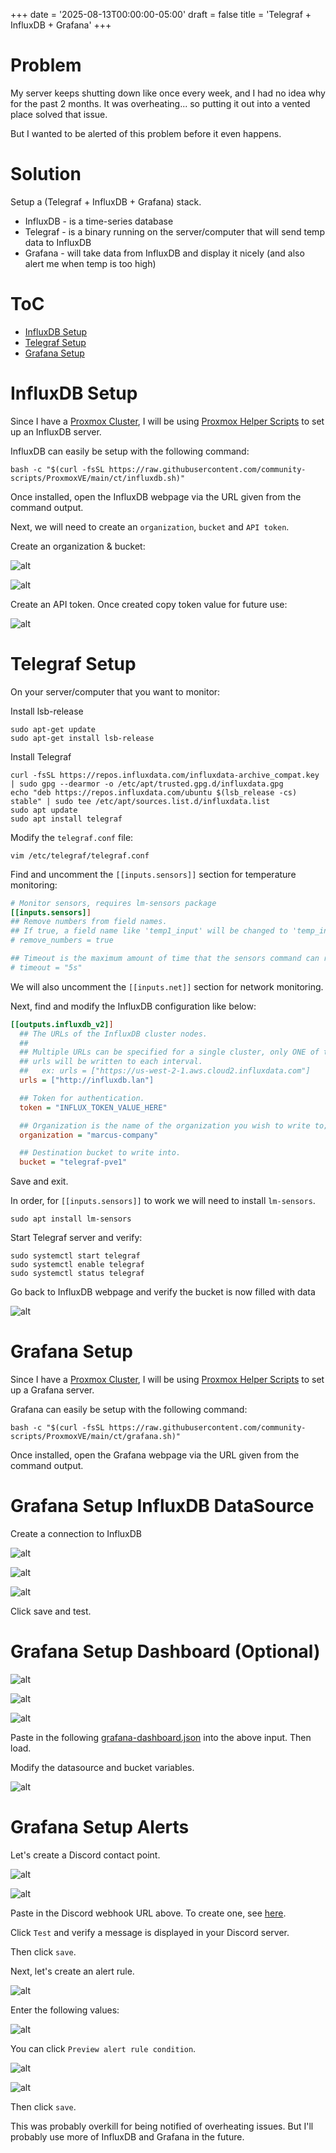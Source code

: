 +++
date = '2025-08-13T00:00:00-05:00'
draft = false
title = 'Telegraf + InfluxDB + Grafana'
+++

# Problem

My server keeps shutting down like once every week, and I had no idea why for the past 2 months.
It was overheating... so putting it out into a vented place solved that issue.

But I wanted to be alerted of this problem before it even happens.

# Solution

Setup a (Telegraf + InfluxDB + Grafana) stack.

- InfluxDB - is a time-series database
- Telegraf - is a binary running on the server/computer that will send temp data to InfluxDB
- Grafana - will take data from InfluxDB and display it nicely (and also alert me when temp is too high)

# ToC

- [InfluxDB Setup](#influxdb-setup)
- [Telegraf Setup](#telegraf-setup)
- [Grafana Setup](#grafana-setup)

# InfluxDB Setup

Since I have a [Proxmox Cluster](/tinkering/2025-06-04/),
I will be using [Proxmox Helper Scripts](https://community-scripts.github.io/ProxmoxVE/scripts)
to set up an InfluxDB server.

InfluxDB can easily be setup with the following command:

```shell
bash -c "$(curl -fsSL https://raw.githubusercontent.com/community-scripts/ProxmoxVE/main/ct/influxdb.sh)"
```

Once installed, open the InfluxDB webpage via the URL given from the command output.

Next, we will need to create an `organization`, `bucket` and `API token`.

Create an organization & bucket:

![alt](assets/1.jpeg)

![alt](assets/2.jpeg)

Create an API token. Once created copy token value for future use:

![alt](assets/3.jpeg)

# Telegraf Setup

On your server/computer that you want to monitor:

Install lsb-release

```shell
sudo apt-get update
sudo apt-get install lsb-release
```

Install Telegraf

```shell
curl -fsSL https://repos.influxdata.com/influxdata-archive_compat.key | sudo gpg --dearmor -o /etc/apt/trusted.gpg.d/influxdata.gpg
echo "deb https://repos.influxdata.com/ubuntu $(lsb_release -cs) stable" | sudo tee /etc/apt/sources.list.d/influxdata.list
sudo apt update
sudo apt install telegraf
```

Modify the `telegraf.conf` file:

```shell
vim /etc/telegraf/telegraf.conf
```

Find and uncomment the `[[inputs.sensors]]` section for temperature monitoring:

```ini
# Monitor sensors, requires lm-sensors package
[[inputs.sensors]]
## Remove numbers from field names.
## If true, a field name like 'temp1_input' will be changed to 'temp_input'.
# remove_numbers = true

## Timeout is the maximum amount of time that the sensors command can run.
# timeout = "5s"
```

We will also uncomment the `[[inputs.net]]` section for network monitoring.

Next, find and modify the InfluxDB configuration like below:

```ini
[[outputs.influxdb_v2]]
  ## The URLs of the InfluxDB cluster nodes.
  ##
  ## Multiple URLs can be specified for a single cluster, only ONE of the
  ## urls will be written to each interval.
  ##   ex: urls = ["https://us-west-2-1.aws.cloud2.influxdata.com"]
  urls = ["http://influxdb.lan"]

  ## Token for authentication.
  token = "INFLUX_TOKEN_VALUE_HERE"

  ## Organization is the name of the organization you wish to write to; must exist.
  organization = "marcus-company"

  ## Destination bucket to write into.
  bucket = "telegraf-pve1"
```

Save and exit.

In order, for `[[inputs.sensors]]` to work we will need to install `lm-sensors`.

```shell
sudo apt install lm-sensors
```

Start Telegraf server and verify:

```shell
sudo systemctl start telegraf
sudo systemctl enable telegraf
sudo systemctl status telegraf
```

Go back to InfluxDB webpage and verify the bucket is now filled with data

![alt](assets/4.jpeg)

# Grafana Setup

Since I have a [Proxmox Cluster](/tinkering/2025-06-04/),
I will be using [Proxmox Helper Scripts](https://community-scripts.github.io/ProxmoxVE/scripts)
to set up a Grafana server.

Grafana can easily be setup with the following command:

```shell
bash -c "$(curl -fsSL https://raw.githubusercontent.com/community-scripts/ProxmoxVE/main/ct/grafana.sh)"
```

Once installed, open the Grafana webpage via the URL given from the command output.

# Grafana Setup InfluxDB DataSource

Create a connection to InfluxDB

![alt](assets/5.jpeg)

![alt](assets/6.jpeg)

![alt](assets/7.jpeg)

Click save and test.


# Grafana Setup Dashboard (Optional)

![alt](assets/8.jpeg)

![alt](assets/9.jpeg)

![alt](assets/10.jpeg)

Paste in the following [grafana-dashboard.json](assets/grafana-dashboard.json)
into the above input. Then load.

Modify the datasource and bucket variables.

![alt](assets/11.jpeg)

# Grafana Setup Alerts

Let's create a Discord contact point.

![alt](assets/12.jpeg)

![alt](assets/13.jpeg)

Paste in the Discord webhook URL above.
To create one, see [here](https://support.discord.com/hc/en-us/articles/228383668-Intro-to-Webhooks).

Click `Test` and verify a message is displayed in your Discord server.

Then click `save`.

Next, let's create an alert rule.

![alt](assets/14.jpeg)

Enter the following values:

![alt](assets/15.jpeg)

You can click `Preview alert rule condition`.

![alt](assets/16.jpeg)

![alt](assets/17.jpeg)

Then click `save`.

This was probably overkill for being notified of overheating issues. 
But I'll probably use more of InfluxDB and Grafana in the future.
